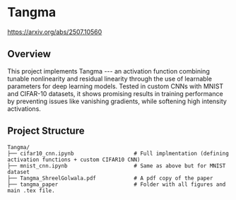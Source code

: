 # Tangma

https://arxiv.org/abs/2507.10560

## Overview

This project implements Tangma --- an activation function combining tunable nonlinearity and residual linearity through the use of learnable parameters for deep learning models. Tested in custom CNNs with MNIST and CIFAR-10 datasets, it shows promising results in training performance by preventing issues like vanishing gradients, while softening high intensity activations. 

## Project Structure

```plaintext
Tangma/
├── cifar10_cnn.ipynb                   # Full implmentation (defining activation functions + custom CIFAR10 CNN)
├── mnist_cnn.ipynb                     # Same as above but for MNIST dataset
├── Tangma_ShreelGolwala.pdf            # A pdf copy of the paper
├── tangma_paper                        # Folder with all figures and main .tex file.  


